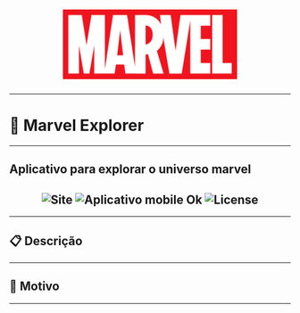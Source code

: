 <h1 align="center">
    <a href="https://laravelcollective.com/tools/banner">
        <img alt="Banner" title="#Banner" style="object-fit: cover; height:125px;" src="./src/assets/logo-red.png"/>
    </a>
</h1>

------------------------


# 🤖 Marvel Explorer

------------------------


## Aplicativo para explorar o universo marvel

<h2 align="center">
  <img src="https://img.shields.io/badge/Site-ok-gree?style=for-the-badge" alt="Site" />
  <img src="https://img.shields.io/badge/Mobile-OK-gree?style=for-the-badge" alt="Aplicativo mobile Ok" />
  <img src="https://img.shields.io/badge/License-MIT-blue?color=gree&style=for-the-badge" alt="License" />
</h2>

------------------------

## 📋 Descrição

------------------------

## 🎯 Motivo

------------------------

